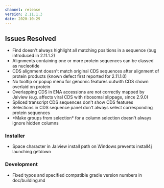 ```yaml
---
channel: release
version: 2.11.1.3
date: 2020-10-29
---
```


## Issues Resolved

- <!-- JAL-3765 -->  Find doesn't always highlight all matching positions in a sequence (bug introduced in 2.11.1.2)
- <!-- JAL-3760 -->  Alignments containing one or more protein sequences can be classed as nucleotide
- <!-- JAL-3748 -->  CDS alignment doesn't match original CDS sequences after alignment of protein products (known defect first reported for 2.11.1.0)
- <!-- JAL-3725 -->  No tooltip or popup menu for genomic features outwith CDS shown overlaid on protein
- <!-- JAL-3751 -->  Overlapping CDS in ENA accessions are not correctly mapped by Jalview (e.g. affects viral CDS with ribosomal slippage, since 2.9.0)
- <!-- JAL-3763 -->  Spliced transcript CDS sequences don't show CDS features
- <!-- JAL-3700 -->  Selections in CDS sequence panel don't always select corresponding protein sequences
- <!-- JAL-3759 -->   *Make groups from selection* for a column selection doesn't always ignore hidden columns


### Installer
- <!-- JAL-3611 -->  Space character in Jalview install path on Windows prevents install4j launching getdown


### Development
- <!-- JAL-3248 -->  Fixed typos and specified compatible gradle version numbers in doc/building.md
